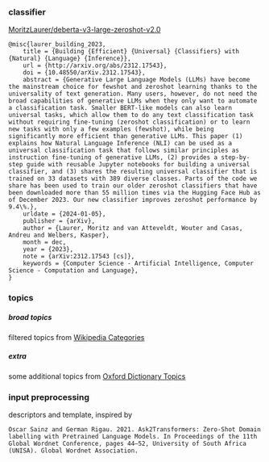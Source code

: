 
### classifier
[MoritzLaurer/deberta-v3-large-zeroshot-v2.0](https://huggingface.co/MoritzLaurer/deberta-v3-large-zeroshot-v2.0)
```
@misc{laurer_building_2023,
    title = {Building {Efficient} {Universal} {Classifiers} with {Natural} {Language} {Inference}},
    url = {http://arxiv.org/abs/2312.17543},
    doi = {10.48550/arXiv.2312.17543},
    abstract = {Generative Large Language Models (LLMs) have become the mainstream choice for fewshot and zeroshot learning thanks to the universality of text generation. Many users, however, do not need the broad capabilities of generative LLMs when they only want to automate a classification task. Smaller BERT-like models can also learn universal tasks, which allow them to do any text classification task without requiring fine-tuning (zeroshot classification) or to learn new tasks with only a few examples (fewshot), while being significantly more efficient than generative LLMs. This paper (1) explains how Natural Language Inference (NLI) can be used as a universal classification task that follows similar principles as instruction fine-tuning of generative LLMs, (2) provides a step-by-step guide with reusable Jupyter notebooks for building a universal classifier, and (3) shares the resulting universal classifier that is trained on 33 datasets with 389 diverse classes. Parts of the code we share has been used to train our older zeroshot classifiers that have been downloaded more than 55 million times via the Hugging Face Hub as of December 2023. Our new classifier improves zeroshot performance by 9.4\%.},
    urldate = {2024-01-05},
    publisher = {arXiv},
    author = {Laurer, Moritz and van Atteveldt, Wouter and Casas, Andreu and Welbers, Kasper},
    month = dec,
    year = {2023},
    note = {arXiv:2312.17543 [cs]},
    keywords = {Computer Science - Artificial Intelligence, Computer Science - Computation and Language},
}

```

### topics
##### broad topics
filtered topics from [Wikipedia Categories](https://en.wikipedia.org/wiki/Wikipedia:Contents/Categories)
##### extra
some additional topics from [Oxford Dictionary Topics](https://www.oxfordlearnersdictionaries.com/topic/)

### input preprocessing
descriptors and template, inspired by

```
Oscar Sainz and German Rigau. 2021. Ask2Transformers: Zero-Shot Domain labelling with Pretrained Language Models. In Proceedings of the 11th Global Wordnet Conference, pages 44–52, University of South Africa (UNISA). Global Wordnet Association.
```
